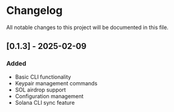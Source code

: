 # Changelog

All notable changes to this project will be documented in this file.

## [0.1.3] - 2025-02-09

### Added

- Basic CLI functionality
- Keypair management commands
- SOL airdrop support
- Configuration management
- Solana CLI sync feature
